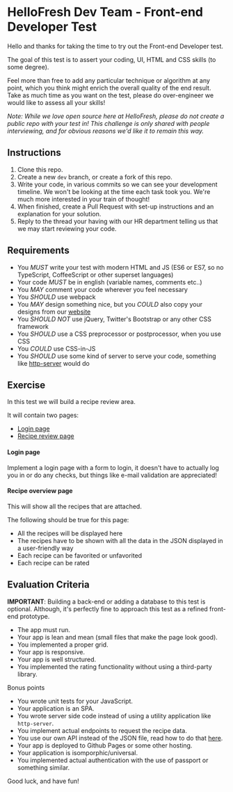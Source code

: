 HelloFresh Dev Team - Front-end Developer Test
=============================================

Hello and thanks for taking the time to try out the Front-end Developer test.

The goal of this test is to assert your coding, UI, HTML and CSS skills (to some degree).

Feel more than free to add any particular technique or algorithm at any point, which you think might enrich the overall quality of the end result. Take as much time as you want on the test, please do over-engineer we would like to assess all your skills!

_Note: While we love open source here at HelloFresh, please do not create a public repo with your test in! This challenge is only shared with people interviewing, and for obvious reasons we'd like it to remain this way._

Instructions
------------

1. Clone this repo.
2. Create a new `dev` branch, or create a fork of this repo.
3. Write your code, in various commits so we can see your development timeline. We won't be looking at the time each task took you. We're much more interested in your train of thought!
4. When finished, create a Pull Request with set-up instructions and an explanation for your solution.
5. Reply to the thread your having with our HR department telling us that we may start reviewing your code.

Requirements
------------

- You *MUST* write your test with modern HTML and JS (ES6 or ES7, so no TypeScript, CoffeeScript or other superset languages)
- Your code *MUST* be in english (variable names, comments etc..)
- You *MAY* comment your code wherever you feel necessary
- You *SHOULD* use webpack
- You *MAY* design something nice, but you *COULD* also copy your designs from our [website](https://www.hellofresh.com/recipe-archive/collection/light)
- You *SHOULD NOT* use jQuery, Twitter's Bootstrap or any other CSS framework
- You *SHOULD* use a CSS preprocessor or postprocessor, when you use CSS
- You *COULD* use CSS-in-JS
- You *SHOULD* use some kind of server to serve your code, something like [http-server](https://github.com/indexzero/http-server) would do

Exercise
--------

In this test we will build a recipe review area.

It will contain two pages:

- [Login page](#login-page)
- [Recipe review page](#recipe-review-page)

#### Login page

Implement a login page with a form to login, it doesn't have to actually log you in or do any checks, but things like e-mail validation are appreciated!

#### Recipe overview page

This will show all the recipes that are attached.

The following should be true for this page:

- All the recipes will be displayed here
- The recipes have to be shown with all the data in the JSON displayed in a user-friendly way
- Each recipe can be favorited or unfavorited
- Each recipe can be rated

Evaluation Criteria
-------------------

**IMPORTANT**: Building a back-end or adding a database to this test is optional. Although, it's perfectly fine to approach this test as a refined front-end prototype.

- The app must run.
- Your app is lean and mean (small files that make the page look good).
- You implemented a proper grid.
- Your app is responsive.
- Your app is well structured.
- You implemented the rating functionality without using a third-party library.

Bonus points

- You wrote unit tests for your JavaScript.
- Your application is an SPA.
- You wrote server side code instead of using a utility application like `http-server`.
- You implement actual endpoints to request the recipe data.
- You use our own API instead of the JSON file, read how to do that [here](./USE_THE_API.md).
- Your app is deployed to Github Pages or some other hosting.
- Your application is isomporphic/universal.
- You implemented actual authentication with the use of passport or something similar.

Good luck, and have fun!
